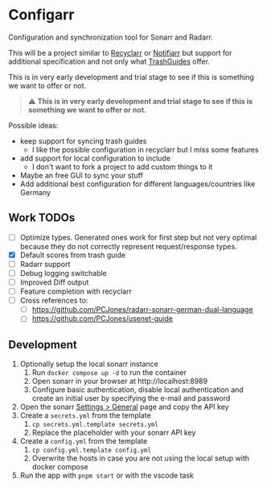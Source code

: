 # Configarr

Configuration and synchronization tool for Sonarr and Radarr.

This will be a project similar to [Recyclarr](https://github.com/recyclarr/recyclarr) or [Notifiarr](https://notifiarr.wiki/) but support for additional specification and not only what [TrashGuides](https://trash-guides.info/) offer.

This is in very early development and trial stage to see if this is something we want to offer or not.

> :warning: **This is in very early development and trial stage to see if this is something we want to offer or not.**

Possible ideas:

- keep support for syncing trash guides
  - I like the possible configuration in recyclarr but I miss some features
- add support for local configuration to include
  - I don't want to fork a project to add custom things to it
- Maybe an free GUI to sync your stuff
- Add additional best configuration for different languages/countries like Germany

## Work TODOs

- [ ] Optimize types. Generated ones work for first step but not very optimal because they do not correctly represent request/response types.
- [x] Default scores from trash guide
- [ ] Radarr support
- [ ] Debug logging switchable
- [ ] Improved Diff output
- [ ] Feature completion with recyclarr
- [ ] Cross references to:
  - [ ] https://github.com/PCJones/radarr-sonarr-german-dual-language
  - [ ] https://github.com/PCJones/usenet-guide

## Development

1. Optionally setup the local sonarr instance
   1. Run `docker compose up -d` to run the container
   2. Open sonarr in your browser at http://localhost:8989
   3. Configure basic authentication, disable local authentication and create an initial user by specifying the e-mail and password
2. Open the sonarr [Settings > General](http://localhost:8989/settings/general) page and copy the API key
3. Create a `secrets.yml` from the template
   1. `cp secrets.yml.template secrets.yml`
   2. Replace the placeholder with your sonarr API key
4. Create a `config.yml` from the template
   1. `cp config.yml.template config.yml`
   2. Overwrite the hosts in case you are not using the local setup with docker compose
5. Run the app with `pnpm start` or with the vscode task
